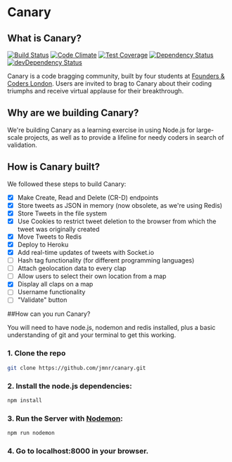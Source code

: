 
# Canary

## What is Canary?

[![Build Status](https://travis-ci.org/jmnr/canary.png?branch=master)](https://travis-ci.org/jmnr/canary)
[![Code Climate](https://codeclimate.com/repos/556de8356956802d2500a1d3/badges/7f0d8ea976928c1f8e0b/gpa.svg)](https://codeclimate.com/github/jmnr/canary)
[![Test Coverage](https://codeclimate.com/repos/556de8356956802d2500a1d3/badges/7f0d8ea976928c1f8e0b/coverage.svg)](https://codeclimate.com/github/jmnr/canary/coverage)
[![Dependency Status](https://david-dm.org/jmnr/canary.svg)](https://david-dm.org/jmnr/canary)
[![devDependency Status](https://david-dm.org/jmnr/canary/dev-status.svg)](https://david-dm.org/jmnr/canary#info=devDependencies)

Canary is a code bragging community, built by four students at [Founders & Coders London](http://foundersandcoders.org/). Users are invited to brag to Canary about their coding triumphs and receive virtual applause for their breakthrough.

## Why are we building Canary?

We're building Canary as a learning exercise in using Node.js for large-scale projects, as well as to provide a lifeline for needy coders in search of validation.

## How is Canary built?

We followed these steps to build Canary:

- [x] Make Create, Read and Delete (CR-D) endpoints
- [x] Store tweets as JSON in memory (now obsolete, as we're using Redis)
- [x] Store Tweets in the file system
- [x] Use Cookies to restrict tweet deletion to the browser from which the tweet was originally created
- [x] Move Tweets to Redis
- [x] Deploy to Heroku
- [x] Add real-time updates of tweets with Socket.io
- [ ] Hash tag functionality (for different programming languages)
- [ ] Attach geolocation data to every clap
- [ ] Allow users to select their own location from a map
- [x] Display all claps on a map
- [ ] Username functionality
- [ ] "Validate" button

##How can you run Canary?

You will need to have node.js, nodemon and redis installed, plus a basic understanding of git and your terminal to get this working.

### 1. Clone the repo

```sh
git clone https://github.com/jmnr/canary.git
```

### 2. Install the node.js dependencies:

```sh
npm install
```

### 3. Run the Server with [Nodemon](https://github.com/remy/nodemon):

```sh
npm run nodemon
```
### 4. Go to localhost:8000 in your browser.
